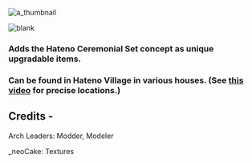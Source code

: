 ![a_thumbnail](https://user-images.githubusercontent.com/80713508/145371173-193548d4-6a8b-4956-95fb-0621f101cd8d.png)

![blank](https://user-images.githubusercontent.com/80713508/145371785-934d7b16-6e47-4ec4-b275-66dc4557a550.png)

### Adds the Hateno Ceremonial Set concept as unique upgradable items. 

### Can be found in Hateno Village in various houses. (See [this video](https://www.youtube.com/watch?v=GjqtbAuT6d0) for precise locations.)

## Credits -

Arch Leaders: Modder, Modeler

_neoCake: Textures
